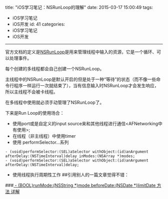 title: "iOS学习笔记：NSRunLoop的理解"
date: 2015-03-17 15:00:49
tags: 
- iOS学习笔记
- iOS开发
id: 41
categories: 
- iOS学习笔记 
- iOS开发
---

官方文档的定义是[NSRunLoop](https://developer.apple.com/library/ios/documentation/Cocoa/Reference/Foundation/Classes/NSRunLoop_Class/index.html#//apple_ref/doc/uid/TP40003725)是用来管理线程中输入的资源，它是一个循环、可以处理事件。

每个创建的多线程都会自己创建一个NSRunLoop。

主线程中的NSRunLoop是默认开启的但是处于一种“等待”的状态（而不像一些命令行程序一样运行一次就结束了），当有信息输入时NSRunLoop才会发生响应，所以主线程不会被卡线程。

在多线程中使用就必须手动管理了NSRunLoop了。

下来是Run Loop的使用场合：
* 使用port或是自定义的input source来和其他线程进行通信<AFNetworking中有使用>;
* 在线程（非主线程）中使用timer
* 使用 performSelector...系列
```
- (void)performSelector:(SEL)aSelector withObject:(id)anArgument afterDelay:(NSTimeInterval)delay inModes:(NSArray *)modes;  
- (void)performSelector:(SEL)aSelector withObject:(id)anArgument afterDelay:(NSTimeInterval)delay;  
```
* 使用线程执行周期性工作
##引用别人的一篇文章觉得不错：

###[ - (BOOL)runMode:(NSString *)mode beforeDate:(NSDate *)limitDate 方法 详解 ](http://blog.csdn.net/wjsxiaoweige/article/details/38318733)

